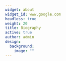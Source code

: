 ```yaml
---
widget: about
widget_id: www.google.com
headless: true
weight: 20
title: Biography
active: true
author: admin
design:
  background:
    image: ""
---
```

